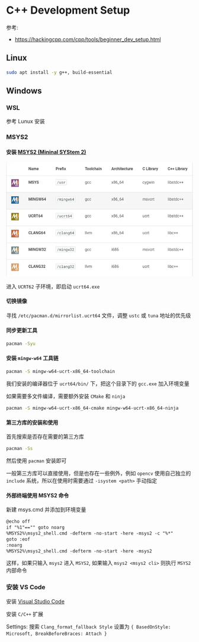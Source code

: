 # C++ Development Setup

参考:
- https://hackingcpp.com/cpp/tools/beginner_dev_setup.html

## Linux

```bash
sudo apt install -y g++, build-essential
```

## Windows

### WSL

参考 Lunux 安装

### MSYS2

#### 安装 [MSYS2 (Mininal SYStem 2)](https://www.msys2.org/)

![image.png](https://raw.githubusercontent.com/jiaahui/Pictures/main/MSYS2_subenv.webp)

进入 `UCRT62` 子环境，即启动 `ucrt64.exe`

#### 切换镜像

寻找 `/etc/pacman.d/mirrorlist.ucrt64` 文件，调整 `ustc` 或 `tuna` 地址的优先级

#### 同步更新工具

```bash
pacman -Syu
```

#### 安装 `mingw-w64` 工具链

```bash
pacman -S mingw-w64-ucrt-x86_64-toolchain
```

我们安装的编译器位于 `ucrt64/bin/` 下，把这个目录下的 `gcc.exe` 加入环境变量

如果需要多文件编译，需要额外安装 `CMake` 和 `ninja`

```bash
pacman -S mingw-w64-ucrt-x86_64-cmake mingw-w64-ucrt-x86_64-ninja
```

#### 第三方库的安装和使用

首先搜索是否存在需要的第三方库

```bash
pacman -Ss
```

然后使用 `pacman` 安装即可

一般第三方库可以直接使用，但是也存在一些例外，例如 `opencv` 使用自己独立的 `include` 系统，所以在使用时需要通过 `-isystem <path>` 手动指定

#### 外部终端使用 MSYS2 命令

新建 msys.cmd 并添加到环境变量

```batch
@echo off
if "%1"=="" goto noarg
%MSYS2%\msys2_shell.cmd -defterm -no-start -here -msys2 -c "%*"
goto :eof
:noarg
%MSYS2%\msys2_shell.cmd -defterm -no-start -here -msys2
```

这样，如果只输入 `msys2` 进入 `MSYS2`, 如果输入 `msys2 <msys2 cli>` 则执行 `MSYS2` 内部命令

### 安装 VS Code

安装 [Visual Studio Code](https://code.visualstudio.com/)

安装 `C/C++` 扩展

Settings: 搜索 `Clang_format_fallback Style` 设置为 `{ BasedOnStyle: Microsoft, BreakBeforeBraces: Attach }`
